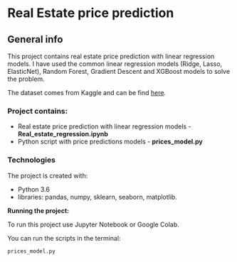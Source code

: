 # Real Estate price prediction


## General info
This project contains real estate price prediction with linear regression models. I have used the common linear regression models (Ridge, Lasso, ElasticNet), Random Forest, Gradient Descent and XGBoost models to solve the problem. 

The dataset comes from Kaggle and can be find [here](https://www.kaggle.com/quantbruce/real-estate-price-prediction).

### Project contains:
- Real estate price prediction with linear regression models - **Real_estate_regression.ipynb**
- Python script with price predictions models - **prices_model.py**

### Technologies
The project is created with:
- Python 3.6
- libraries: pandas, numpy, sklearn, seaborn, matplotlib.

**Running the project:**

To run this project use Jupyter Notebook or Google Colab.

You can run the scripts in the terminal:

    prices_model.py

